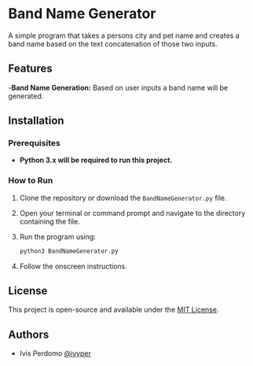 
# Band Name Generator
A simple program that takes a persons city and pet name and creates a band name based on the text concatenation of those two inputs.




## Features

-**Band Name Generation:** Based on user inputs a band name will be generated.


## Installation

### Prerequisites

- **Python 3.x will be required to run this project.**

### How to Run

1. Clone the repository or download the `BandNameGenerator.py` file.
    
2. Open your terminal or command prompt and navigate to the directory containing the file.

3. Run the program using:

    ```bash
    python3 BandNameGenerator.py
    ```

4. Follow the onscreen instructions.
    
## License

This project is open-source and available under the [MIT License](https://choosealicense.com/licenses/mit/).


## Authors

- Ivis Perdomo [@ivyper](https://www.github.com/ivyper)

